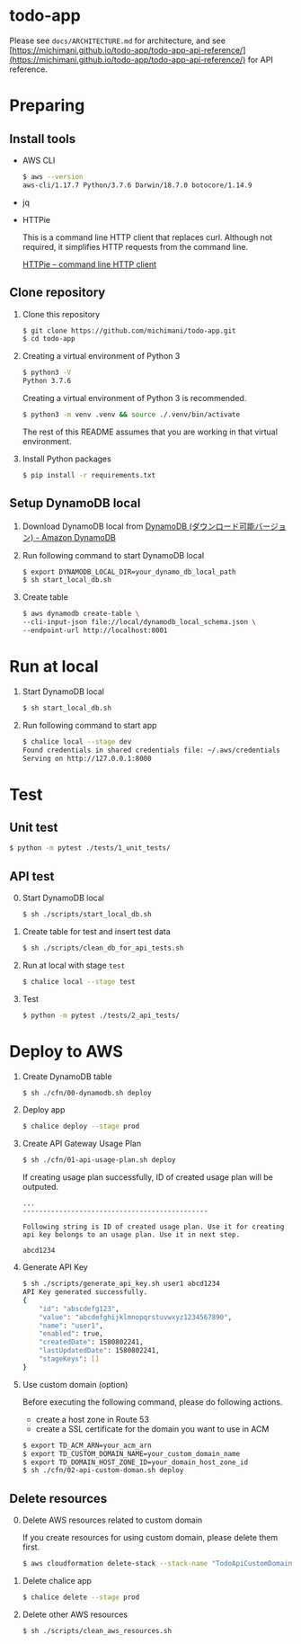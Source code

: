 todo-app
===

Please see `docs/ARCHITECTURE.md` for architecture, and see [https://michimani.github.io/todo-app/todo-app-api-reference/](https://michimani.github.io/todo-app/todo-app-api-reference/) for API reference.



# Preparing

## Install tools

- AWS CLI

    ```zsh
    $ aws --version
    aws-cli/1.17.7 Python/3.7.6 Darwin/18.7.0 botocore/1.14.9
    ```

- jq
    
- HTTPie
    
    This is a command line HTTP client that replaces curl. Although not required, it simplifies HTTP requests from the command line.
    
    [HTTPie – command line HTTP client](https://httpie.org/)

## Clone repository

1. Clone this repository

    ```zsh
    $ git clone https://github.com/michimani/todo-app.git
    $ cd todo-app
    ```

2. Creating a virtual environment of Python 3
    
    ```zsh
    $ python3 -V
    Python 3.7.6
    ```
    
    Creating a virtual environment of Python 3 is recommended. 
    
    ```zsh
    $ python3 -m venv .venv && source ./.venv/bin/activate
    ```
    
    The rest of this README assumes that you are working in that virtual environment.

3. Install Python packages

    ```zsh
    $ pip install -r requirements.txt
    ```

## Setup DynamoDB local

1. Download DynamoDB local from [DynamoDB (ダウンロード可能バージョン) - Amazon DynamoDB](https://docs.aws.amazon.com/ja_jp/amazondynamodb/latest/developerguide/DynamoDBLocal.DownloadingAndRunning.html)

2. Run following command to start DynamoDB local
  
    ```zsh
    $ export DYNAMODB_LOCAL_DIR=your_dynamo_db_local_path
    $ sh start_local_db.sh
    ```

3. Create table
  
    ```zsh
    $ aws dynamodb create-table \
    --cli-input-json file://local/dynamodb_local_schema.json \
    --endpoint-url http://localhost:8001
    ```

# Run at local

1. Start DynamoDB local

    ```zsh
    $ sh start_local_db.sh
    ```

2. Run following command to start app

    ```zsh
    $ chalice local --stage dev
    Found credentials in shared credentials file: ~/.aws/credentials
    Serving on http://127.0.0.1:8000
    ```

# Test

## Unit test

```zsh
$ python -m pytest ./tests/1_unit_tests/
```

## API test

0. Start DynamoDB local

    ```zsh
    $ sh ./scripts/start_local_db.sh
    ```

1. Create table for test and insert test data

    ```zsh
    $ sh ./scripts/clean_db_for_api_tests.sh
    ```

2. Run at local with stage `test`

    ```zsh
    $ chalice local --stage test
    ```
    
3. Test

    ```zsh
    $ python -m pytest ./tests/2_api_tests/
    ```

# Deploy to AWS

1. Create DynamoDB table

    ```zsh
    $ sh ./cfn/00-dynamodb.sh deploy
    ```

2. Deploy app

    ```zsh
    $ chalice deploy --stage prod
    ```

3. Create API Gateway Usage Plan

    ```zsh
    $ sh ./cfn/01-api-usage-plan.sh deploy
    ```

    If creating usage plan successfully, ID of created usage plan will be outputed. 

    ```
    ...
    ----------------------------------------------

    Following string is ID of created usage plan. Use it for creating api key belongs to an usage plan. Use it in next step.

    abcd1234
    ```

4. Generate API Key

    ```zsh
    $ sh ./scripts/generate_api_key.sh user1 abcd1234
    API Key generated successfully.
    {
        "id": "abscdefg123",
        "value": "abcdefghijklmnopqrstuvwxyz1234567890",
        "name": "user1",
        "enabled": true,
        "createdDate": 1580802241,
        "lastUpdatedDate": 1580802241,
        "stageKeys": []
    }
    ```

5. Use custom domain (option)

    Before executing the following command, please do following actions.
    
    - create a host zone in Route 53
    - create a SSL certificate for the domain you want to use in ACM

    ```zsh
    $ export TD_ACM_ARN=your_acm_arn
    $ export TD_CUSTOM_DOMAIN_NAME=your_custom_domain_name
    $ export TD_DOMAIN_HOST_ZONE_ID=your_domain_host_zone_id
    $ sh ./cfn/02-api-custom-doman.sh deploy
    ```

## Delete resources

0. Delete AWS resources related to custom domain

    If you create resources for using custom domain, please delete them first.

    ```zsh
    $ aws cloudformation delete-stack --stack-name "TodoApiCustomDomain"
    ```

1. Delete chalice app

    ```zsh
    $ chalice delete --stage prod
    ```

2. Delete other AWS resources

    ```zsh
    $ sh ./scripts/clean_aws_resources.sh
    ```

